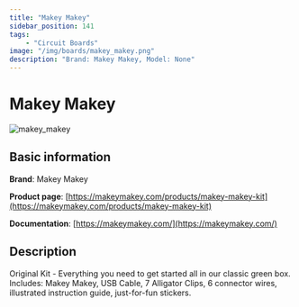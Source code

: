 ```yaml
---
title: "Makey Makey"
sidebar_position: 141
tags:
    - "Circuit Boards"
image: "/img/boards/makey_makey.png"
description: "Brand: Makey Makey, Model: None"
---
```

# Makey Makey

![makey_makey](/img/boards/makey_makey.png)

## Basic information

**Brand**: Makey Makey

**Product page**: [https://makeymakey.com/products/makey-makey-kit](https://makeymakey.com/products/makey-makey-kit)

**Documentation**: [https://makeymakey.com/](https://makeymakey.com/)

## Description

Original Kit \- Everything you need to get started all in our classic green box\. Includes: Makey Makey, USB Cable, 7 Alligator Clips, 6 connector wires, illustrated instruction guide, just\-for\-fun stickers\.

